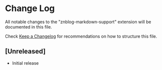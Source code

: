 # Change Log

All notable changes to the "znblog-markdown-support" extension will be documented in this file.

Check [Keep a Changelog](http://keepachangelog.com/) for recommendations on how to structure this file.

## [Unreleased]

- Initial release